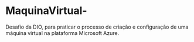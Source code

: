 # MaquinaVirtual-
Desafio da DIO, para praticar o processo de criação e configuração de uma máquina virtual na plataforma Microsoft Azure.

